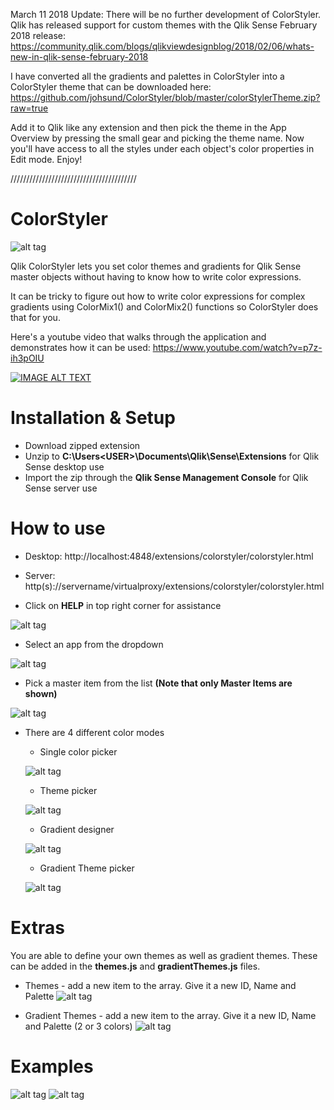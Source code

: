 March 11 2018 Update: There will be no further development of ColorStyler. Qlik has released support for custom themes with the Qlik Sense February 2018 release: https://community.qlik.com/blogs/qlikviewdesignblog/2018/02/06/whats-new-in-qlik-sense-february-2018

I have converted all the gradients and palettes in ColorStyler into a ColorStyler theme that can be downloaded here:
https://github.com/johsund/ColorStyler/blob/master/colorStylerTheme.zip?raw=true

Add it to Qlik like any extension and then pick the theme in the App Overview by pressing the small gear and picking the theme name. Now you'll have access to all the styles under each object's color properties in Edit mode. Enjoy!

////////////////////////////////////////

# ColorStyler

![alt tag](https://raw.githubusercontent.com/johsund/ColorStyler/master/img/Map_GradientTheme.png)

Qlik ColorStyler lets you set color themes and gradients for Qlik Sense master objects without having to know how to write color expressions.

It can be tricky to figure out how to write color expressions for complex gradients using ColorMix1() and ColorMix2() functions so ColorStyler does that for you.

Here's a youtube video that walks through the application and demonstrates how it can be used:
https://www.youtube.com/watch?v=p7z-ih3pOIU

[![IMAGE ALT TEXT](https://img.youtube.com/vi/p7z-ih3pOIU/0.jpg)](https://www.youtube.com/watch?v=p7z-ih3pOIU "ColorStyler")

# Installation & Setup

 * Download zipped extension
 * Unzip to __C:\Users\<USER>\Documents\Qlik\Sense\Extensions__ for Qlik Sense desktop use
 * Import the zip through the __Qlik Sense Management Console__ for Qlik Sense server use
 
 
 # How to use
 
  * Desktop: http://localhost:4848/extensions/colorstyler/colorstyler.html
  * Server: http(s)://servername/virtualproxy/extensions/colorstyler/colorstyler.html
 
  * Click on __HELP__ in top right corner for assistance
  
  ![alt tag](https://raw.githubusercontent.com/johsund/ColorStyler/master/img/HelpView.png)
  
  * Select an app from the dropdown
  
  ![alt tag](https://raw.githubusercontent.com/johsund/ColorStyler/master/img/AppDropdown.png)
  
  * Pick a master item from the list __(Note that only Master Items are shown)__
  
  ![alt tag](https://raw.githubusercontent.com/johsund/ColorStyler/master/img/MasterItemDescription.png)
  
  * There are 4 different color modes
  
    * Single color picker
    
    ![alt tag](https://raw.githubusercontent.com/johsund/ColorStyler/master/img/SingleColor.png)
    
    * Theme picker
    
    ![alt tag](https://raw.githubusercontent.com/johsund/ColorStyler/master/img/Themes.png)
    
    * Gradient designer
    
    ![alt tag](https://raw.githubusercontent.com/johsund/ColorStyler/master/img/Gradient.png)
    
    * Gradient Theme picker
    
    ![alt tag](https://raw.githubusercontent.com/johsund/ColorStyler/master/img/GradientThemes.png)

# Extras

You are able to define your own themes as well as gradient themes.
These can be added in the __themes.js__ and __gradientThemes.js__ files.

* Themes - add a new item to the array. Give it a new ID, Name and Palette
![alt tag](https://raw.githubusercontent.com/johsund/ColorStyler/master/img/ThemeEdit.png)

* Gradient Themes - add a new item to the array. Give it a new ID, Name and Palette (2 or 3 colors)
![alt tag](https://raw.githubusercontent.com/johsund/ColorStyler/master/img/GradientThemeEdit.png)

# Examples
![alt tag](https://raw.githubusercontent.com/johsund/ColorStyler/master/img/PieChart_Theme.png)
![alt tag](https://raw.githubusercontent.com/johsund/ColorStyler/master/img/Treemap_Theme.png)

  
